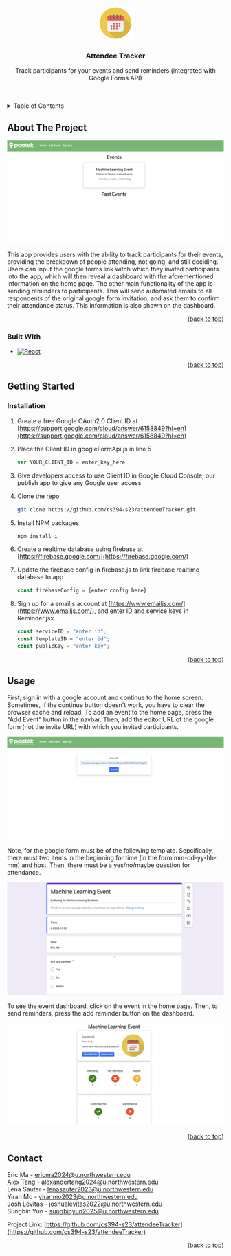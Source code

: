 <!-- Improved compatibility of back to top link: See: https://github.com/othneildrew/Best-README-Template/pull/73 -->
<a name="readme-top"></a>
<!--
*** Thanks for checking out the Best-README-Template. If you have a suggestion
*** that would make this better, please fork the repo and create a pull request
*** or simply open an issue with the tag "enhancement".
*** Don't forget to give the project a star!
*** Thanks again! Now go create something AMAZING! :D
-->



<!-- PROJECT SHIELDS -->
<!--
*** I'm using markdown "reference style" links for readability.
*** Reference links are enclosed in brackets [ ] instead of parentheses ( ).
*** See the bottom of this document for the declaration of the reference variables
*** for contributors-url, forks-url, etc. This is an optional, concise syntax you may use.
*** https://www.markdownguide.org/basic-syntax/#reference-style-links
-->
<!-- [![Contributors][contributors-shield]][contributors-url]
[![Forks][forks-shield]][forks-url]
[![Stargazers][stars-shield]][stars-url]
[![Issues][issues-shield]][issues-url]
[![MIT License][license-shield]][license-url]
[![LinkedIn][linkedin-shield]][linkedin-url] -->



<!-- PROJECT LOGO -->
<br />
<div align="center">
  <a href="https://github.com/github_username/repo_name">
    <img src="public/calendar.png" alt="Logo" width="80" height="80">
  </a>

<h3 align="center">Attendee Tracker</h3>

  <p align="center">
    Track participants for your events and send reminders (integrated with Google Forms API)
    <br />
    <br />
    <br />
  </p>
</div>



<!-- TABLE OF CONTENTS -->
<details>
  <summary>Table of Contents</summary>
  <ol>
    <li>
      <a href="#about-the-project">About The Project</a>
      <ul>
        <li><a href="#built-with">Built With</a></li>
      </ul>
    </li>
    <li>
      <a href="#getting-started">Getting Started</a>
      <ul>
        <li><a href="#installation">Installation</a></li>
      </ul>
    </li>
    <li><a href="#usage">Usage</a></li>
    <li><a href="#contact">Contact</a></li>
  </ol>
</details>



<!-- ABOUT THE PROJECT -->
## About The Project

![Home page](public/home-page.png)

This app provides users with the ability to track participants for their events, providing the breakdown of people attending, not going, and still deciding. Users can input the google forms link witch which they invited participants into the app, which will then reveal a dashboard with the aforementioned information on the home page. The other main functionality of the app is sending reminders to participants. This will send automated emails to all respondents of the original google form invitation, and ask them to confirm their attendance status. This information is also shown on the dashboard.  

<p align="right">(<a href="#readme-top">back to top</a>)</p>



### Built With

* [![React][React.js]][React-url]


<p align="right">(<a href="#readme-top">back to top</a>)</p>

<!-- GETTING STARTED -->
## Getting Started

### Installation

1. Greate a free Google OAuth2.0 Client ID  at [https://support.google.com/cloud/answer/6158849?hl=en](https://support.google.com/cloud/answer/6158849?hl=en)
2. Place the Client ID in googleFormApi.js in line 5
   ```js
   var YOUR_CLIENT_ID = enter_key_here
   ```
3. Give developers access to use Client ID in Google Cloud Console, our publish app to give any Google user access 
4. Clone the repo
   ```sh
   git clone https://github.com/cs394-s23/attendeeTracker.git
   ```
5. Install NPM packages
   ```sh
   npm install i
   ```
6. Create a realtime database using firebase at [https://firebase.google.com/](https://firebase.google.com/)

7. Update the firebase config in firebase.js to link firebase realtime database to app
   ```js
   const firebaseConfig = {enter config here}
   ```
8. Sign up for a emailjs account at [https://www.emailjs.com/](https://www.emailjs.com/), and enter ID and service keys in Reminder.jsx
   ```js
   const serviceID = "enter id";
   const templateID = "enter id"; 
   const publicKey = "enter key";
   ```

<p align="right">(<a href="#readme-top">back to top</a>)</p>



<!-- USAGE EXAMPLES -->
## Usage

First, sign in with a google account and continue to the home screen. Sometimes, if the continue button doesn't work, you have to clear the browser cache and reload. To add an event to the home page, press the "Add Event" button in the navbar. Then, add the editor URL of the google form (not the invite URL) with which you invited participants. 

![Add Event](public/add_event.png)

Note, for the google form must be of the following template. Sepcifically, there must two items in the beginning for time (in the form mm-dd-yy-hh-mm) and host. Then, there must be a yes/no/maybe question for attendance.


![form](public/form.png)


To see the event dashboard, click on the event in the home page. Then, to send reminders, press the add reminder button on the dashboard.

![dashboard](public/dashboard.png)

<p align="right">(<a href="#readme-top">back to top</a>)</p>


<!-- CONTACT -->
## Contact

Eric Ma - ericma2024@u.northwestern.edu <br />
Alex Tang - alexandertang2024@u.northwestern.edu <br />
Lena Sauter - lenasauter2023@u.northwestern.edu <br />
Yiran Mo - yiranmo2023@u.northwestern.edu <br />
Josh Levitas - joshualevitas2022@u.northwestern.edu <br />
Sungbin Yun - sungbinyun2025@u.northwestern.edu <br />


Project Link: [https://github.com/cs394-s23/attendeeTracker](https://github.com/cs394-s23/attendeeTracker)

<p align="right">(<a href="#readme-top">back to top</a>)</p>





<!-- MARKDOWN LINKS & IMAGES -->
<!-- https://www.markdownguide.org/basic-syntax/#reference-style-links -->
[contributors-shield]: https://img.shields.io/github/contributors/github_username/repo_name.svg?style=for-the-badge
[contributors-url]: https://github.com/github_username/repo_name/graphs/contributors
[forks-shield]: https://img.shields.io/github/forks/github_username/repo_name.svg?style=for-the-badge
[forks-url]: https://github.com/github_username/repo_name/network/members
[stars-shield]: https://img.shields.io/github/stars/github_username/repo_name.svg?style=for-the-badge
[stars-url]: https://github.com/github_username/repo_name/stargazers
[issues-shield]: https://img.shields.io/github/issues/github_username/repo_name.svg?style=for-the-badge
[issues-url]: https://github.com/github_username/repo_name/issues
[license-shield]: https://img.shields.io/github/license/github_username/repo_name.svg?style=for-the-badge
[license-url]: https://github.com/github_username/repo_name/blob/master/LICENSE.txt
[linkedin-shield]: https://img.shields.io/badge/-LinkedIn-black.svg?style=for-the-badge&logo=linkedin&colorB=555
[linkedin-url]: https://linkedin.com/in/linkedin_username
[product-screenshot]: images/screenshot.png
[Next.js]: https://img.shields.io/badge/next.js-000000?style=for-the-badge&logo=nextdotjs&logoColor=white
[Next-url]: https://nextjs.org/
[React.js]: https://img.shields.io/badge/React-20232A?style=for-the-badge&logo=react&logoColor=61DAFB
[React-url]: https://reactjs.org/
[Vue.js]: https://img.shields.io/badge/Vue.js-35495E?style=for-the-badge&logo=vuedotjs&logoColor=4FC08D
[Vue-url]: https://vuejs.org/
[Angular.io]: https://img.shields.io/badge/Angular-DD0031?style=for-the-badge&logo=angular&logoColor=white
[Angular-url]: https://angular.io/
[Svelte.dev]: https://img.shields.io/badge/Svelte-4A4A55?style=for-the-badge&logo=svelte&logoColor=FF3E00
[Svelte-url]: https://svelte.dev/
[Laravel.com]: https://img.shields.io/badge/Laravel-FF2D20?style=for-the-badge&logo=laravel&logoColor=white
[Laravel-url]: https://laravel.com
[Bootstrap.com]: https://img.shields.io/badge/Bootstrap-563D7C?style=for-the-badge&logo=bootstrap&logoColor=white
[Bootstrap-url]: https://getbootstrap.com
[JQuery.com]: https://img.shields.io/badge/jQuery-0769AD?style=for-the-badge&logo=jquery&logoColor=white
[JQuery-url]: https://jquery.com 
